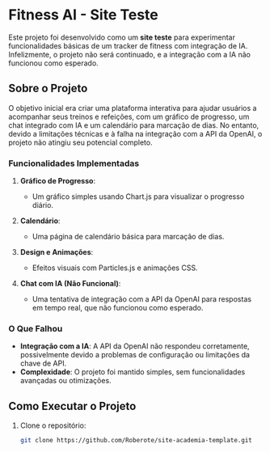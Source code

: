 # Fitness AI - Site Teste

Este projeto foi desenvolvido como um **site teste** para experimentar funcionalidades básicas de um tracker de fitness com integração de IA. Infelizmente, o projeto não será continuado, e a integração com a IA não funcionou como esperado.

## Sobre o Projeto

O objetivo inicial era criar uma plataforma interativa para ajudar usuários a acompanhar seus treinos e refeições, com um gráfico de progresso, um chat integrado com IA e um calendário para marcação de dias. No entanto, devido a limitações técnicas e à falha na integração com a API da OpenAI, o projeto não atingiu seu potencial completo.

### Funcionalidades Implementadas

1. **Gráfico de Progresso**:
   - Um gráfico simples usando Chart.js para visualizar o progresso diário.

2. **Calendário**:
   - Uma página de calendário básica para marcação de dias.

3. **Design e Animações**:
   - Efeitos visuais com Particles.js e animações CSS.

4. **Chat com IA (Não Funcional)**:
   - Uma tentativa de integração com a API da OpenAI para respostas em tempo real, que não funcionou como esperado.

### O Que Falhou

- **Integração com a IA**: A API da OpenAI não respondeu corretamente, possivelmente devido a problemas de configuração ou limitações da chave de API.
- **Complexidade**: O projeto foi mantido simples, sem funcionalidades avançadas ou otimizações.

## Como Executar o Projeto

1. Clone o repositório:
   ```bash
   git clone https://github.com/Roberote/site-academia-template.git
